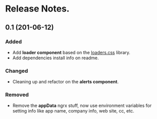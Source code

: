 # Release Notes.

## 0.1 (201-06-12)

### Added

- Add **loader component** based on the [loaders.css](https://connoratherton.com/loaders) library.
- Add dependencies install info on readme.

### Changed

- Cleaning up and refactor on the **alerts component**.

### Removed

- Remove the **appData** ngrx stuff, now use environment variables for setting info like app name, company info, web site, cc,  etc.
